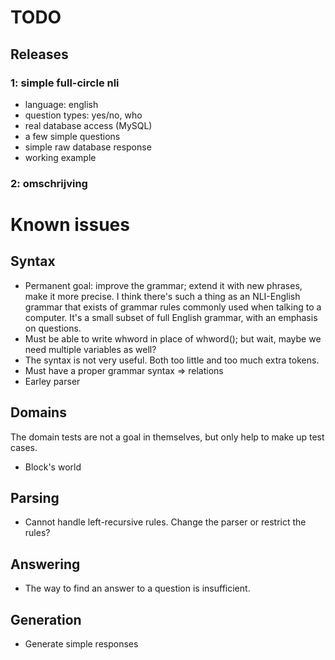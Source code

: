# TODO

## Releases

### 1: simple full-circle nli

* language: english
* question types: yes/no, who
* real database access (MySQL)
* a few simple questions
* simple raw database response
* working example

### 2: omschrijving


# Known issues

## Syntax

- Permanent goal: improve the grammar; extend it with new phrases, make it more precise. I think there's such a thing as an NLI-English grammar that exists of grammar rules commonly used when talking to a computer. It's a small subset of full English grammar, with an emphasis on questions.
- Must be able to write whword in place of whword(); but wait, maybe we need multiple variables as well?
- The syntax is not very useful. Both too little and too much extra tokens.
- Must have a proper grammar syntax => relations
- Earley parser

## Domains

The domain tests are not a goal in themselves, but only help to make up test cases.

- Block's world

## Parsing

- Cannot handle left-recursive rules. Change the parser or restrict the rules?

## Answering

- The way to find an answer to a question is insufficient.

## Generation

- Generate simple responses
